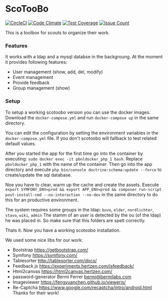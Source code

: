 # ScoTooBo

[![CircleCI](https://circleci.com/gh/pbnl/ScoTooBo.svg?style=svg)](https://circleci.com/gh/pbnl/ScoTooBo)
[![Code Climate](https://codeclimate.com/github/pbnl/ScoTooBo/badges/gpa.svg)](https://codeclimate.com/github/pbnl/ScoTooBo)
[![Test Coverage](https://codeclimate.com/github/pbnl/ScoTooBo/badges/coverage.svg)](https://codeclimate.com/github/pbnl/ScoTooBo/coverage)
[![Issue Count](https://codeclimate.com/github/pbnl/ScoTooBo/badges/issue_count.svg)](https://codeclimate.com/github/pbnl/ScoTooBo)

This is a toolbox for scouts to organize their work.

### Features
It works with a ldap and a mysql databse in the backgroung.
At the moment it provides following features:
* User management (show, add, del, modify)
* Event management
* Provide feedback
* Group management (show)

### Setup

To setup a working scotoobo version you can use the docker images.
Download the `docker-compose.yml` and run `docker-compose up` in the same directory.

You can edit the configuration by setting the environment variables in the `docker-compose.yml` file.
If you don't scotoobo will fallback to test related default values.

After you started the app for the first time go into the container by executing: `sudo docker exec -it pbnldocker_php_1 bash`.
Replace `pbnldocker_php_1` with the name of the container. Then go into the app directory and execute
`php bin/console doctrine:schema:update --force` to create/update the sql database.

Noe you have to clear, warm up the cache and create the assets. Execute 
`export SYMFONY_ENV=prod && export APP_ENV=prod && composer run-script post-install-cmd --no-interaction --no-dev`
in the same directory to do this for an productive environment.

The system requires some groups in the ldap:
`buvo`, `elder`, `nordlichter`, `stavo`, `wiki`, `admin`
The stamm of an user is detected by the ou (of the ldap) he was placed in. So make sure that 
this folders are spelt correctly. 

Thats it. Now you have a working scotoobo installation.


We used some nice libs for our work:
* Bootstrap https://getbootstrap.com/
* Symfony https://symfony.com/
* Tablesorter http://tablesorter.com/docs/
* Feedback.js https://experiments.hertzen.com/jsfeedback/
* Html2canvas https://html2canvas.hertzen.com/
* password-generator Bermi Ferrer <bermi@bermilabs.com>
* Imageviewer https://fengyuanchen.github.io/viewerjs/
* Re-Captcha https://www.google.com/recaptcha/intro/android.html
Thanks for their work!
